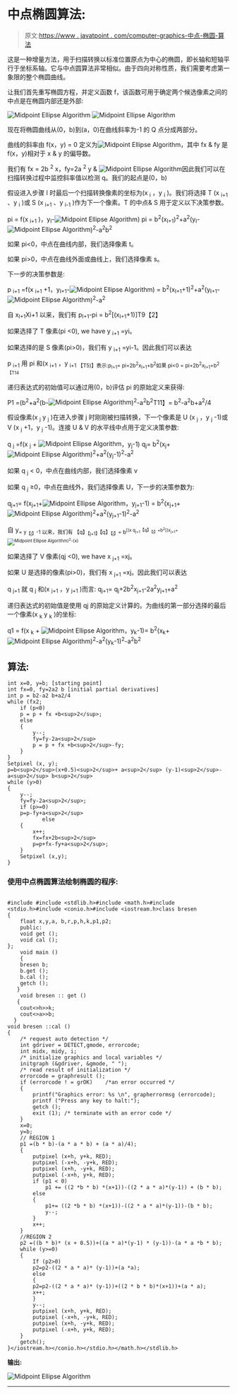 # 中点椭圆算法:

> 原文:[https://www . javatpoint . com/computer-graphics-中点-椭圆-算法](https://www.javatpoint.com/computer-graphics-midpoint-ellipse-algorithm)

这是一种增量方法，用于扫描转换以标准位置原点为中心的椭圆，即长轴和短轴平行于坐标系轴。它与中点圆算法非常相似。由于四向对称性质，我们需要考虑第一象限的整个椭圆曲线。

让我们首先重写椭圆方程，并定义函数 f，该函数可用于确定两个候选像素之间的中点是在椭圆内部还是外部:

![Midpoint Ellipse Algorithm](../Images/754767176c5d00d215f46f104df8370d.png)
![Midpoint Ellipse Algorithm](../Images/f1ef075cda29a5341b4f20050f25e6e5.png)

现在将椭圆曲线从(0，b)到(a，0)在曲线斜率为-1 的 Q 点分成两部分。

曲线的斜率由 f(x，y) = 0 定义为![Midpoint Ellipse Algorithm](../Images/3c204abda587584668e96d2dd33d9b7d.png)，其中 fx & fy 是 f(x，y)相对于 x & y 的偏导数。

我们有 fx = 2b <sup>2</sup> x，fy=2a <sup>2</sup> y & ![Midpoint Ellipse Algorithm](../Images/da9fdcf1d371e2afe952a1add5ffde0a.png)因此我们可以在扫描转换过程中监控斜率值以检测 q。我们的起点是(0，b)

假设进入步骤 I 时最后一个扫描转换像素的坐标为(x <sub>i</sub> ，y <sub>i</sub> )。我们将选择 T (x <sub>i+1</sub> 、y <sub>i</sub> )或 S (x <sub>i+1</sub> 、y <sub>i-1</sub> )作为下一个像素。T 的中点& S 用于定义以下决策参数。

pi = f(x <sub>i+1</sub> )，y<sub>I</sub>-![Midpoint Ellipse Algorithm](../Images/242894079796ddaec6645cd2d69050c9.png))
pi = b<sup>2</sup>(x<sub>I+1</sub>)<sup>2</sup>+a<sup>2</sup>(y<sub>I</sub>-![Midpoint Ellipse Algorithm](../Images/242894079796ddaec6645cd2d69050c9.png))<sup>2</sup>-a<sup>2</sup>b<sup>2</sup>

如果 pi<0，中点在曲线内部，我们选择像素 t。

如果 pi>0，中点在曲线外面或曲线上，我们选择像素 s。

下一步的决策参数是:

p <sub>i+1</sub> =f(x <sub>i+1</sub> +1，y<sub>I+1</sub>-![Midpoint Ellipse Algorithm](../Images/242894079796ddaec6645cd2d69050c9.png))
= b<sup>2</sup>(x<sub>I+1</sub>+1)<sup>2</sup>+a<sup>2</sup>(y<sub>I+1</sub>-![Midpoint Ellipse Algorithm](../Images/242894079796ddaec6645cd2d69050c9.png))<sup>2</sup>-a<sup>2</sup>

自 x<sub>I+1</sub>Xi+1 以来，我们有
p<sub>I+1</sub>-pi = b<sup>2</sup>[(x<sub>I+1</sub>+1)]T9【2】

如果选择了 T 像素(pi <0), we have y <sub>i+1</sub> =yi。

如果选择的是 S 像素(pi>0)，我们有 y <sub>i+1</sub> =yi-1。因此我们可以表达

p <sub>i+1</sub> 用 pi 和(x <sub>i+1</sub> ，y <sub>i+1 【T5)】表示:p<sub>I+1</sub>= pi+2b<sup>2</sup>x<sub>I+1</sub>+b<sup>2</sup>如果 pi<0 = pi+2b<sup>2</sup>x<sub>I+1</sub>+b<sup>2【T14</sup></sub>

递归表达式的初始值可以通过用(0，b)评估 pi 的原始定义来获得:

P1 =(b<sup>2</sup>+a<sup>2</sup>(b-![Midpoint Ellipse Algorithm](../Images/242894079796ddaec6645cd2d69050c9.png))<sup>2</sup>-a<sup>2</sup>b<sup>2</sup>T11】= b<sup>2</sup>-a<sup>2</sup>b+a<sup>2</sup>/4

假设像素(x <sub>j</sub> y <sub>j</sub> )在进入步骤 j 时刚刚被扫描转换，下一个像素是 U (x <sub>j</sub> ，y <sub>j</sub> -1)或 V (x <sub>j</sub> +1，y <sub>j</sub> -1)。连接 U & V 的水平线中点用于定义决策参数:

q <sub>j</sub> =f(x <sub>j</sub> + ![Midpoint Ellipse Algorithm](../Images/242894079796ddaec6645cd2d69050c9.png)，y<sub>j</sub>-1)
q<sub>j</sub>= b<sup>2</sup>(x<sub>j</sub>+![Midpoint Ellipse Algorithm](../Images/242894079796ddaec6645cd2d69050c9.png))<sup>2</sup>+a<sup>2</sup>(y<sub>j</sub>-1)<sup>2</sup>-a<sup>2</sup>

如果 q <sub>j</sub> < 0，中点在曲线内部，我们选择像素 v

如果 q <sub>j</sub> ≥0，中点在曲线外，我们选择像素 U，下一步的决策参数为:

q<sub>j+1</sub>= f(x<sub>j+1</sub>+![Midpoint Ellipse Algorithm](../Images/242894079796ddaec6645cd2d69050c9.png)，y<sub>j+1</sub>-1)
= b<sup>2</sup>(x<sub>j+1</sub>+![Midpoint Ellipse Algorithm](../Images/242894079796ddaec6645cd2d69050c9.png))<sup>2</sup>+a<sup>2</sup>(y<sub>j+1</sub>-1)<sup>2</sup>-a<sup>2</sup>

自 y<sub>= y<sub>【j】</sub>-1 以来，我们有
【q】<sub>【j+1】</sub>【q】<sub>【j】</sub>= b<sup>[(x
q<sub>j+1</sub>【q】<sub>【j】</sub>+b<sup>2</sup>[(x<sub>j+1</sub>+![Midpoint Ellipse Algorithm](../Images/242894079796ddaec6645cd2d69050c9.png))<sup>2</sup>-(x)</sup></sub>

如果选择了 V 像素(qj <0), we have x <sub>j+1</sub> =xj。

如果 U 是选择的像素(pi>0)，我们有 x <sub>j+1</sub> =xj。因此我们可以表达

q <sub>j+1</sub> 就 q <sub>j</sub> 和(x <sub>j+1</sub> ，y <sub>j+1</sub> )而言:
q<sub>j+1</sub>= q<sub>j</sub>+2b<sup>2</sup>x<sub>j+1</sub>-2a<sup>2</sup>y<sub>j+1</sub>+a<sup>2</sup>

递归表达式的初始值是使用 qj 的原始定义计算的。为曲线的第一部分选择的最后一个像素(x <sub>k</sub> y <sub>k</sub> )的坐标:

q1 = f(x <sub>k</sub> + ![Midpoint Ellipse Algorithm](../Images/242894079796ddaec6645cd2d69050c9.png)，y<sub>k</sub>-1)= b<sup>2</sup>(x<sub>k</sub>+![Midpoint Ellipse Algorithm](../Images/242894079796ddaec6645cd2d69050c9.png))<sup>2</sup>-a<sup>2</sup>(y<sub>k</sub>-1)<sup>2</sup>-a<sup>2</sup>b<sup>2</sup>

## 算法:

```
int x=0, y=b; [starting point]
int fx=0, fy=2a2 b [initial partial derivatives]
int p = b2-a2 b+a2/4
while (fx2;
	if (p<0)
	p = p + fx +b<sup>2</sup>;
	else
	{
		y--;
		fy=fy-2a<sup>2</sup>
		p = p + fx +b<sup>2</sup>-fy;
	}
}
Setpixel (x, y);
p=b<sup>2</sup>(x+0.5)<sup>2</sup>+ a<sup>2</sup> (y-1)<sup>2</sup>- a<sup>2</sup> b<sup>2</sup>
while (y>0)
{
	y--;
	fy=fy-2a<sup>2</sup>;
	if (p>=0)
	p=p-fy+a<sup>2</sup>
           else
	{
		x++;
		fx=fx+2b<sup>2</sup>
		p=p+fx-fy+a<sup>2</sup>;
	}
	Setpixel (x,y);
} 
```

### 使用中点椭圆算法绘制椭圆的程序:

```

#include #include <stdlib.h>#include <math.h>#include <stdio.h>#include <conio.h>#include <iostream.h>class bresen
{
	float x,y,a, b,r,p,h,k,p1,p2;
	public:
	void get ();
	void cal ();
};
	void main ()
    {
	bresen b;
	b.get ();
	b.cal ();
	getch ();
   }
	void bresen :: get ()
   {
	cout<>h>>k;
	cout<>a>>b;
  }
void bresen ::cal ()
{
	/* request auto detection */
	int gdriver = DETECT,gmode, errorcode;
	int midx, midy, i;
	/* initialize graphics and local variables */
	initgraph (&gdriver, &gmode, " ");
	/* read result of initialization */
	errorcode = graphresult ();
	if (errorcode ! = grOK)    /*an error occurred */
	{
 		printf("Graphics error: %s \n", grapherrormsg (errorcode);
		printf ("Press any key to halt:");
		getch ();
		exit (1); /* terminate with an error code */
	}
	x=0;
	y=b;
	// REGION 1
	p1 =(b * b)-(a * a * b) + (a * a)/4);
	{
		putpixel (x+h, y+k, RED);
		putpixel (-x+h, -y+k, RED);
		putpixel (x+h, -y+k, RED);
		putpixel (-x+h, y+k, RED);
		if (p1 < 0)
			p1 += ((2 *b * b) *(x+1))-((2 * a * a)*(y-1)) + (b * b);
		else
		{
			p1+= ((2 *b * b) *(x+1))-((2 * a * a)*(y-1))-(b * b);
			y--;		
		}
		x++;
	}
	//REGION 2
	p2 =((b * b)* (x + 0.5))+((a * a)*(y-1) * (y-1))-(a * a *b * b);
	while (y>=0)
	{
		If (p2>0)
		p2=p2-((2 * a * a)* (y-1))+(a *a);
		else
		{
		p2=p2-((2 * a * a)* (y-1))+((2 * b * b)*(x+1))+(a * a);
		x++;
		}
		y--;
		putpixel (x+h, y+k, RED);
		putpixel (-x+h, -y+k, RED);
		putpixel (x+h, -y+k, RED);
		putpixel (-x+h, y+k, RED);
	}
	getch();
}</iostream.h></conio.h></stdio.h></math.h></stdlib.h> 
```

**输出:**

![Midpoint Ellipse Algorithm](../Images/770c6baa8f103fe1762d768e8a99f47d.png)

* * *